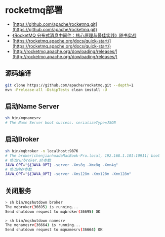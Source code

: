 # rocketmq部署

- [https://github.com/apache/rocketmq.git](https://github.com/apache/rocketmq.git)
- [《RocketMQ 分布式消息中间件：核心原理与最佳实践》随书实战](https://start.aliyun.com/course?spm=a2ck6.17690074.0.0.53c52e7dSi19ML&id=eAz6VTK5)
- [https://rocketmq.apache.org/docs/quick-start/](https://rocketmq.apache.org/docs/quick-start/)
- [http://rocketmq.apache.org/dowloading/releases/](http://rocketmq.apache.org/dowloading/releases/)

## 源码编译

```bash
git clone https://github.com/apache/rocketmq.git --depth=1
mvn -Prelease-all -DskipTests clean install -U
```

## 启动Name Server

```bash
sh bin/mqnamesrv
# The Name Server boot success. serializeType=JSON
```

## 启动Broker
```bash
sh bin/mqbroker -n localhost:9876
# The broker[chenjianhuadeMacBook-Pro.local, 192.168.1.101:10911] boot success. serializeType=JSON and name server is localhost:9876
# 修改runbroker.sh参数
JAVA_OPT="${JAVA_OPT} -server -Xms8g -Xmx8g -Xmn4g"
# 修改内存参数
JAVA_OPT="${JAVA_OPT} -server -Xms128m -Xmx128m -Xmn128m"
```

## 关闭服务

```bash
> sh bin/mqshutdown broker
The mqbroker(36695) is running...
Send shutdown request to mqbroker(36695) OK

> sh bin/mqshutdown namesrv
The mqnamesrv(36664) is running...
Send shutdown request to mqnamesrv(36664) OK
```

